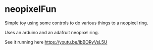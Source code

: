 # neopixelFun
Simple toy using some controls to do various things to a neopixel ring.

Uses an arduino and an adafruit neopixel ring.

See it running here https://youtu.be/lbBORyVsL5U
